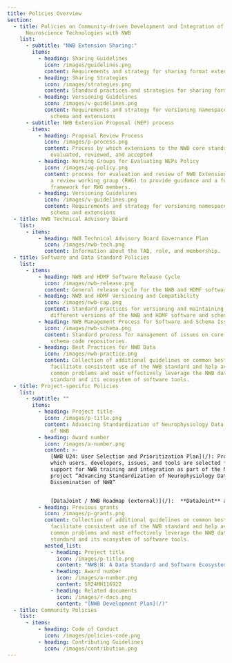 ```yaml
---
title: Policies Overview
section:
  - title: Policies on Community-driven Development and Integration of New
      Neuroscience Technologies with NWB
    list:
      - subtitle: "NWB Extension Sharing:"
        items:
          - heading: Sharing Guidelines
            icon: /images/guidelines.png
            content: Requirements and strategy for sharing format extensions for NWB
          - heading: Sharing Strategies
            icon: /images/strategies.png
            content: Standard practices and strategies for sharing format extensions for NWB
          - heading: Versioning Guidelines
            icon: /images/v-guidelines.png
            content: Requirements and strategy for versioning namespaces for the NWB core
              schema and extensions
      - subtitle: NWB Extension Proposal (NEP) process
        items:
          - heading: Proposal Review Process
            icon: /images/p-process.png
            content: Process by which extensions to the NWB core standard are proposed,
              evaluated, reviewed, and accepted
          - heading: Working Groups for Evaluating NEPs Policy
            icon: /images/wg-policy.png
            content: process for evaluation and review of NWB Extension Proposals (NEPs) by
              a review working group (RWG) to provide guidance and a formal
              framework for RWG members.
          - heading: Versioning Guidelines
            icon: /images/v-guidelines.png
            content: Requirements and strategy for versioning namespaces for the NWB core
              schema and extensions
  - title: NWB Technical Advisory Board
    list:
      - items:
          - heading: NWB Technical Advisory Board Governance Plan
            icon: /images/nwb-tech.png
            content: Information about the TAB, role, and membership.
  - title: Software and Data Standard Policies
    list:
      - items:
          - heading: NWB and HDMF Software Release Cycle
            icon: /images/nwb-release.png
            content: General release cycle for the NWB and HDMF software and schema
          - heading: NWB and HDMF Versioning and Compatibility
            icon: /images/nwb-cap.png
            content: Standard practices for versioning and maintaining compatibility between
              different versions of the NWB and HDMF software and schema
          - heading: NWB Management Process for Software and Schema Issues
            icon: /images/nwb-schema.png
            content: Standard process for management of issues on core NWB software and
              schema code repositories.
          - heading: Best Practices for NWB Data
            icon: /images/nwb-practice.png
            content: Collection of additional guidelines on common best practices to
              facilitate consistent use of the NWB standard and help avoid
              common problems and most effectively leverage the NWB data
              standard and its ecosystem of software tools.
  - title: Project-specific Policies
    list:
      - subtitle: ""
        items:
          - heading: Project title
            icon: /images/p-title.png
            content: Advancing Standardization of Neurophysiology Data Through Dissemination
              of NWB
          - heading: Award number
            icon: /images/a-number.png
            content: >-
              [NWB U24: User Selection and Prioritization Plan](/): Process by
              which users, developers, issues, and tools are selected for
              support for NWB training and integration as part of the NIH
              project “Advancing Standardization of Neurophysiology Data Through
              Dissemination of NWB” 


              [DataJoint / NWB Roadmap (external)](/):  **DataJoint** and **NWB** are two neuroinformatics initiatives in active development. The projects develop independently yet they have complementary aims and overlapping user communities. This document establishes key processes for coordinating development and communications in order to promote integration and interoperability across the two ecosystems.
          - heading: Previous grants
            icon: /images/p-grants.png
            content: Collection of additional guidelines on common best practices to
              facilitate consistent use of the NWB standard and help avoid
              common problems and most effectively leverage the NWB data
              standard and its ecosystem of software tools.
            nested_list:
              - heading: Project title
                icon: /images/p-title.png
                content: "NWB:N: A Data Standard and Software Ecosystem for Neurophysiology"
              - heading: Award number
                icon: /images/a-number.png
                content: 5R24MH116922
              - heading: Related documents
                icon: /images/r-docs.png
                content: "[NWB Development Plan](/)"
  - title: Community Policies
    list:
      - items:
          - heading: Code of Conduct
            icon: /images/policies-code.png
          - heading: Contributing Guidelines
            icon: /images/contribution.png
---
```


